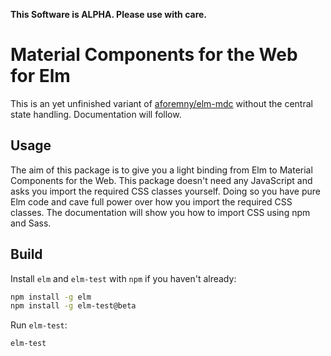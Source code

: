 **This Software is ALPHA. Please use with care.**

# Material Components for the Web for Elm

This is an yet unfinished variant of [aforemny/elm-mdc][1] without the central state handling. Documentation will follow.

## Usage

The aim of this package is to give you a light binding from Elm to Material Components for the Web. This package doesn't need any JavaScript and asks you import the required CSS classes yourself. Doing so you have pure Elm code and cave full power over how you import the required CSS classes. The documentation will show you how to import CSS using npm and Sass.

## Build

Install `elm` and `elm-test` with `npm` if you haven't already:

```bash
npm install -g elm
npm install -g elm-test@beta
```

Run `elm-test`:

```bash
elm-test
```

[1]: <https://github.com/aforemny/elm-mdc>
